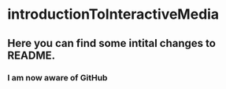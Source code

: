# introductionToInteractiveMedia
## Here you can find some intital changes to README.
### I am now aware of GitHub
